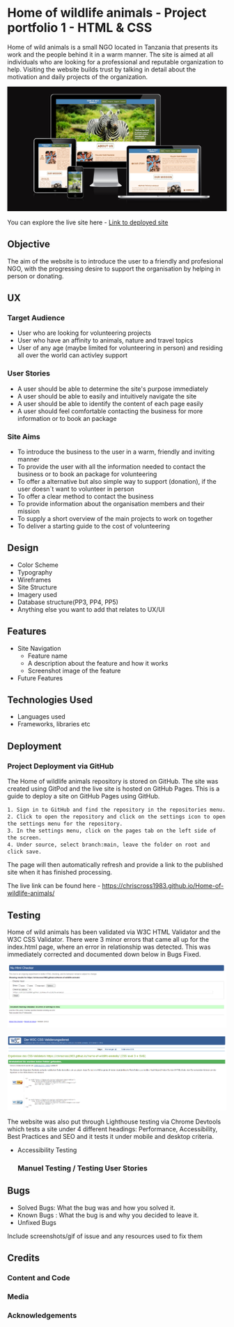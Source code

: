 # Home of wildlife animals - Project portfolio 1 - HTML & CSS
  
Home of wild animals is a small NGO located in Tanzania that presents its work and the people behind it in a warm manner. 
The site is aimed at all individuals who are looking for a professional and reputable organization to help. Visiting the website builds trust by talking in detail about the motivation and daily projects of the organization.

![Responsive Mockup](assets/images/readme-images/mockup.png)

You can explore the live site here - [Link to deployed site](https://chriscross1983.github.io/Home-of-wildlife-animals/)

## Objective

The aim of the website is to introduce the user to a friendly and profesional NGO, with the progressing desire to support the organisation by helping in person or donating.
## UX

### Target Audience

  - User who are looking for volunteering projects
  - User who have an affinity to animals, nature and travel topics 
  - User of any age (maybe limited for volunteering in person) and residing all over the world can activley support

### User Stories

  - A user should be able to determine the site's purpose immediately
  - A user should be able to easily and intuitively navigate the site
  - A user should be able to identify the content of each page easily
  - A user should feel comfortable contacting the business for more information or to book an package

### Site Aims

- To introduce the business to the user in a warm, friendly and inviting manner
- To provide the user with all the information needed to contact the business or to book an package for volunteering
- To offer a alternative but also simple way to support (donation), if the user doesn´t want to volunteer in person
- To offer a clear method to contact the business
- To provide information about the organisation members and their mission
- To supply a short overview of the main projects to work on together 
- To deliver a starting guide to the cost of volunteering

## Design
  - Color Scheme
  - Typography
  - Wireframes
  - Site Structure
  - Imagery used
  - Database structure(PP3, PP4, PP5)
  - Anything else you want to add that relates to UX/UI

## Features
  - Site Navigation
    - Feature name
    - A description about the feature and how it works
    - Screenshot image of the feature
  - Future Features

## Technologies Used
  - Languages used
  - Frameworks, libraries etc

## Deployment

### Project Deployment via GitHub
  
The Home of wildlife animals repository is stored on GitHub. The site was created using GitPod and the live site is hosted on GitHub Pages. This is a guide to deploy a site on GitHub Pages using GitHub.

    1. Sign in to GitHub and find the repository in the repositories menu.
    2. Click to open the repository and click on the settings icon to open the settings menu for the repository.
    3. In the settings menu, click on the pages tab on the left side of the screen.
    4. Under source, select branch:main, leave the folder on root and click save.

The page will then automatically refresh and provide a link to the published site when it has finished processing.

The live link can be found here - https://chriscross1983.github.io/Home-of-wildlife-animals/

## Testing
Home of wild animals has been validated via W3C HTML Validator and the W3C CSS Validator. There were 3 minor errors that came all up for the index.html page, where an error in relationship was detected. This was immediately corrected and documented down below in Bugs Fixed.

![Link to W3 Code Validation](assets/images/readme-images/w3_code_validation.png)

![Image of W3 CSS Code Validation](assets/images/readme-images/w3css_code_validation.png)

The website was also put through Lighthouse testing via Chrome Devtools which tests a site under 4 different headings: Performance, Accessibility, Best Practices and SEO and it tests it under mobile and desktop criteria.

- Accessibility Testing
  ### Manuel Testing / Testing User Stories

## Bugs
  - Solved Bugs: What the bug was and how you solved it.
  - Known Bugs : What the bug is and why you decided to leave it.
  - Unfixed Bugs
    
  Include screenshots/gif of issue and any resources used to fix them

## Credits
  ### Content and Code
  ### Media
  ### Acknowledgements